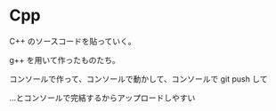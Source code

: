 # Cpp

C++ のソースコードを貼っていく。

g++ を用いて作ったものたち。








コンソールで作って、コンソールで動かして、コンソールで git push して

...とコンソールで完結するからアップロードしやすい
